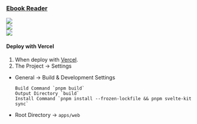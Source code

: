 ### [Ebook Reader](https://github.com/ttu-ttu/ebook-reader)

![](https://img.shields.io/github/license/ttu-ttu/ebook-reader)<br />
[![](https://img.shields.io/github/last-commit/scillidan/ebook-reader/main?label=last%20commit%20(fork))](https://github.com/scillidan/ebook-reader)<br />
![](https://img.shields.io/badge/Vercel-black?style=flat&logo=Vercel&logoColor=white)

#### Deploy with Vercel

1. When deploy with [Vercel](https://vercel.com).
2. The Project → Settings
  - General → Build & Development Settings
    ```
    Build Command `pnpm build`
    Output Directory `build`
    Install Command `pnpm install --frozen-lockfile && pnpm svelte-kit sync`
    ```
  - Root Directory → `apps/web`